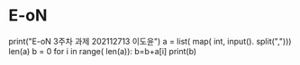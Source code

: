 # E-oN
print("E-oN 3주차 과제 202112713 이도윤")
a = list( map( int, input(). split(",")))
len(a)
b = 0
for i in range( len(a)):
    b=b+a[i]
print(b)
